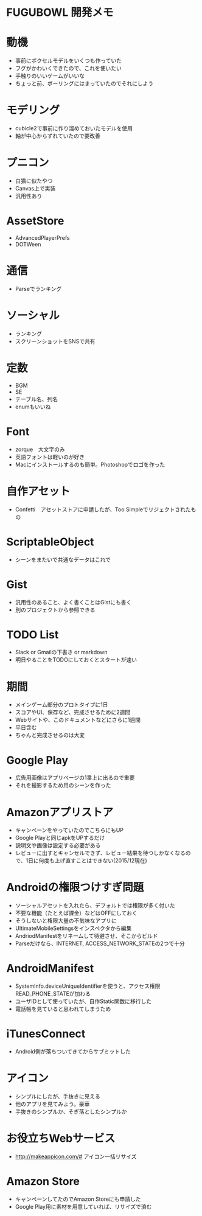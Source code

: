 # FUGUBOWL 開発メモ

# 動機
* 事前にボクセルモデルをいくつも作っていた
* フグがかわいくできたので、これを使いたい
* 手触りのいいゲームがいいな
* ちょっと前、ボーリングにはまっていたのでそれにしよう

# モデリング
* cubicle2で事前に作り溜めておいたモデルを使用
* 軸が中心からずれていたので要改善

# プニコン
* 白猫に似たやつ
* Canvas上で実装
* 汎用性あり

# AssetStore

* AdvancedPlayerPrefs 
* DOTWeen

# 通信
* Parseでランキング

# ソーシャル
* ランキング
* スクリーンショットをSNSで共有


# 定数
* BGM
* SE
* テーブル名、列名
* enumもいいね

# Font

* zorque　大文字のみ
* 英語フォントは軽いのが好き
* Macにインストールするのも簡単。Photoshopでロゴを作った

# 自作アセット

* Confetti　アセットストアに申請したが、Too Simpleでリジェクトされたもの

# ScriptableObject

* シーンをまたいで共通なデータはこれで

# Gist

* 汎用性のあること、よく書くことはGistにも書く
* 別のプロジェクトから参照できる


# TODO List

* Slack or Gmailの下書き or markdown
* 明日やることをTODOにしておくとスタートが速い


# 期間
* メインゲーム部分のプロトタイプに1日
* スコアやUI、保存など、完成させるために2週間
* Webサイトや、このドキュメントなどにさらに1週間
* 平日含む
* ちゃんと完成させるのは大変

# Google Play

* 広告用画像はアプリページの1番上に出るので重要
* それを撮影するため用のシーンを作った

# Amazonアプリストア
* キャンペーンをやっていたのでこちらにもUP
* Google Playと同じapkをUPするだけ
* 説明文や画像は設定する必要がある
* レビューに出すとキャンセルできず、レビュー結果を待つしかなくなるので、1日に何度も上げ直すことはできない(2015/12現在)


# Androidの権限つけすぎ問題
* ソーシャルアセットを入れたら、デフォルトでは権限が多く付いた
* 不要な機能（たとえば課金）などはOFFにしておく
* そうしないと権限大量の不気味なアプリに
* UltimateMobileSettingsをインスペクタから編集
* AndriodManifestをリネームして待避させ、そこからビルド
* Parseだけなら、INTERNET, ACCESS_NETWORK_STATEの2つで十分

# AndroidManifest

* SystemInfo.deviceUniqueIdentifierを使うと、アクセス権限READ_PHONE_STATEが加わる
* ユーザIDとして使っていたが、自作Static関数に移行した
* 電話帳を見ていると思われてしまうため

# iTunesConnect

* Android側が落ちついてきてからサブミットした


# アイコン
* シンプルにしたが、手抜きに見える
* 他のアプリを見てみよう。豪華
* 手抜きのシンプルか、そぎ落としたシンプルか

# お役立ちWebサービス
* http://makeappicon.com/# アイコン一括リサイズ



# Amazon Store

* キャンペーンしてたのでAmazon Storeにも申請した
* Google Play用に素材を用意していれば、リサイズで済む